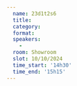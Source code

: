 ```yaml
---
  name: 23d1t2s6
  title: 
  category: 
  format: 
  speakers: 
    - 
  room: Showroom
  slot: 10/10/2024
  time_start: '14h30'
  time_end: '15h15'
---
```

